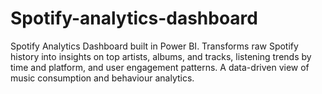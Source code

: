 # Spotify-analytics-dashboard
Spotify Analytics Dashboard built in Power BI. Transforms raw Spotify history into insights on top artists, albums, and tracks, listening trends by time and platform, and user engagement patterns. A data-driven view of music consumption and behaviour analytics.
